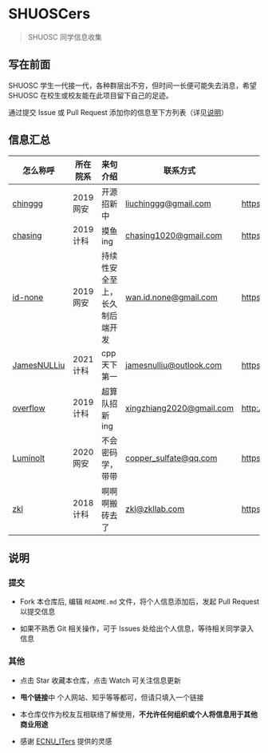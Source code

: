 # SHUOSCers

> SHUOSC 同学信息收集

## 写在前面

SHUOSC 学生一代接一代，各种群层出不穷，但时间一长便可能失去消息，希望 SHUOSC 在校生或校友能在此项目留下自己的足迹。

通过提交 Issue 或 Pull Request 添加你的信息至下方列表（详见[说明](#说明)）

<!-- 位置留的很宽啊，格式还是整齐一点好嗷 -->

## 信息汇总

| 怎么称呼                                                   | 所在院系 | 来句介绍                                                     | 联系方式                          | 甩个链接                                        |
| ---------------------------------------------------------- | -------- | ------------------------------------------------------------ | --------------------------------- | ----------------------------------------------- |
| [chinggg](https://github.com/chinggg) | 2019 网安 | 开源招新中 | liuchinggg@gmail.com | https://chinggg.github.io/ |
| [chasing](https://github.com/chasing1020) | 2019计科 | 摸鱼ing | chasing1020@gmail.com | https://chasing1020.github.io/ |
| [id-none](https://github.com/id-none) | 2019网安 | 持续性安全至上，长久制后端开发 | wan.id.none@gmail.com | https://id-none.github.io/ |
| [JamesNULLiu](https://github.com/jamesnulliu) | 2021计科 | cpp 天下第一 | jamesnulliu@outlook.com | https://www.cnblogs.com/jamesnulliu/ |
| [overflow](http://xzalab.top) | 2019计科 | 超算队招新ing | xingzhiang2020@gmail.com | http://xzalab.top |
|[Luminolt](https://github.com/LuminolT)|2020网安|不会密码学，带带|copper_sulfate@qq.com|https://luminolt.cn/|
| [zkl](https://github.com/ZKLlab) | 2018 计科 | 啊啊啊搬砖去了 | zkl@zkllab.com | https://github.com/ZKLlab |

## 说明

### 提交

+ Fork 本仓库后, 编辑 `README.md` 文件，将个人信息添加后，发起 Pull Request 以提交信息

+ 如果不熟悉 Git 相关操作，可于 Issues 处给出个人信息，等待相关同学录入信息

### 其他

+ 点击 Star 收藏本仓库，点击 Watch 可关注信息更新

+ **甩个链接**中 个人网站、知乎等等都可，但请只填入一个链接

+ 本仓库仅作为校友互相联络了解使用，**不允许任何组织或个人将信息用于其他商业用途**

+ 感谢 [ECNU_ITers](https://github.com/ECNUCSE/ECNU_ITers) 提供的灵感
